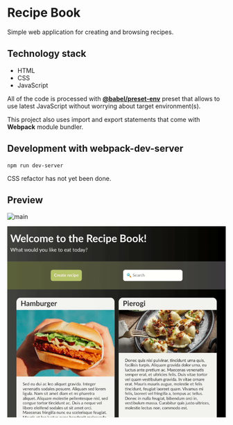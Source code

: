 # Recipe Book

Simple web application for creating and browsing recipes.

## Technology stack

-   HTML
-   CSS
-   JavaScript

All of the code is processed with [**@babel/preset-env**](https://babeljs.io/docs/en/babel-preset-env) preset that allows to use latest JavaScript without worrying about target environment(s).

This project also uses import and export statements that come with **Webpack** module bundler.

## Development with webpack-dev-server

```console
npm run dev-server
```

CSS refactor has not yet been done.

## Preview

![main](main.gif)

![main](edit.gif)
